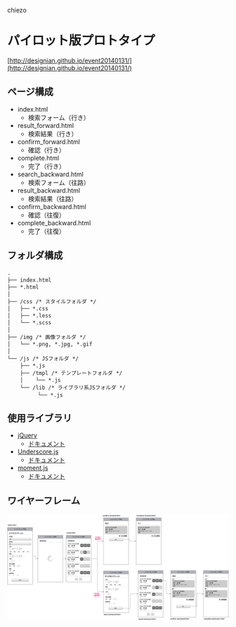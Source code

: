 chiezo

パイロット版プロトタイプ
=============

[http://designian.github.io/event20140131/](http://designian.github.io/event20140131/)

## ページ構成

* index.html
  * 検索フォーム（行き）
* result_forward.html
  * 検索結果（行き）
* confirm_forward.html
  * 確認（行き）
* complete.html
  * 完了（行き）
* search_backward.html
  * 検索フォーム（往路）
* result_backward.html
  * 検索結果（往路）
* confirm_backward.html
  * 確認（往復）
* complete_backward.html
  * 完了（往復）

## フォルダ構成

```
.
├── index.html
├── *.html
│
├── /css /* スタイルフォルダ */
│   ├── *.css
│   ├── *.less
│   └── *.scss
│
├── /img /* 画像フォルダ */
│   └── *.png, *.jpg, *.gif
│
└── /js /* JSフォルダ */
    ├── *.js
    ├── /tmpl /* テンプレートフォルダ */
    │    └── *.js
    └── /lib /* ライブラリ系JSフォルダ */
    　    └── *.js
```

## 使用ライブラリ

* [jQuery](http://jquery.com/)
  * [ドキュメント](http://api.jquery.com/)
* [Underscore.js](http://underscorejs.org/)
  * [ドキュメント](http://underscorejs.org/)
* [moment.js](http://momentjs.com/)
  * [ドキュメント](http://momentjs.com/docs/)

## ワイヤーフレーム

![docs/Wireframe.png](docs/Wireframe.png)
